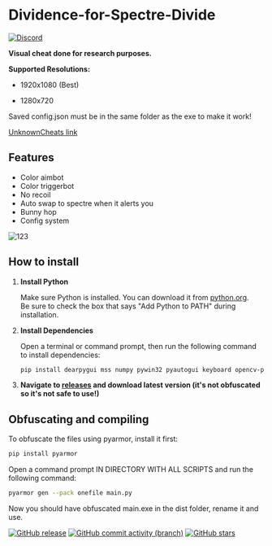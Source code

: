 # Dividence-for-Spectre-Divide
[![Discord](https://dcbadge.limes.pink/api/server/DnaNjHx7an)](https://discord.gg/DnaNjHx7an)

**Visual cheat done for research purposes.**

**Supported Resolutions:**

  - 1920x1080 (Best)
  
  - 1280x720

Saved config.json must be in the same folder as the exe to make it work!

[UnknownCheats link](https://www.unknowncheats.me/forum/other-fps-games/660411-spectre-divide-colorbot.html)

## Features

- Color aimbot
- Color triggerbot
- No recoil
- Auto swap to spectre when it alerts you
- Bunny hop
- Config system
  
![123](https://github.com/user-attachments/assets/abc4c5ed-34dd-4e7b-8bf4-10d381e6b3e7)


## How to install
1. **Install Python**
   
   Make sure Python is installed. You can download it from [python.org](https://www.python.org/downloads/).  
   Be sure to check the box that says "Add Python to PATH" during installation.
   
2. **Install Dependencies**
   
   Open a terminal or command prompt, then run the following command to install dependencies:

   ```bash
   pip install dearpygui mss numpy pywin32 pyautogui keyboard opencv-python
   
3. **Navigate to [releases](https://github.com/secretlay3r/Dividence-for-Spectre-Divide/releases) and download latest version (it's not obfuscated so it's not safe to use!)**

## Obfuscating and compiling
 
To obfuscate the files using pyarmor, install it first:

```bash
pip install pyarmor
```

Open a command prompt IN DIRECTORY WITH ALL SCRIPTS and run the following command:
```bash
pyarmor gen --pack onefile main.py
```
Now you should have obfuscated main.exe in the dist folder, rename it and use.

  [![GitHub release](https://img.shields.io/github/release/secretlay3r/Dividence-for-Spectre-Divide)](https://github.com/secretlay3r/Dividence-for-Spectre-Divide/releases)
  [![GitHub commit activity (branch)](https://img.shields.io/github/commit-activity/m/secretlay3r/Dividence-for-Spectre-Divide)](/../../commits/)
  [![GitHub stars](https://img.shields.io/github/stars/secretlay3r/Dividence-for-Spectre-Divide)](https://github.com/secretlay3r/Dividence-for-Spectre-Divide/stargazers)
